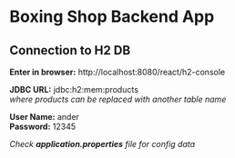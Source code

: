 # Boxing Shop Backend App
## Connection to H2 DB
**Enter in browser:**
http://localhost:8080/react/h2-console

**JDBC URL:** jdbc:h2:mem:products
<br>_where products can be replaced with another table name_

**User Name:** ander<br>
**Password:** 12345<br>

_Check **application.properties** file for config data_